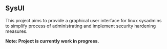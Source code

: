 ## SysUI

This project aims to provide a graphical user interface for linux sysadmins to
simplify process of administrating and implement security hardening measures.

**Note: Project is currently work in progress.**
